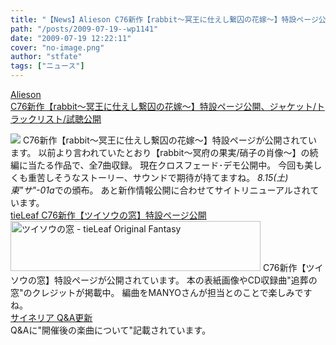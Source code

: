 ```yaml
---
title: "【News】Alieson C76新作【rabbit～冥王に仕えし繋囚の花嫁～】特設ページ公開、ジャケット/トラックリスト/試聴公開"
path: "/posts/2009-07-19--wp1141"
date: "2009-07-19 12:22:11"
cover: "no-image.png"
author: "stfate"
tags: ["ニュース"]
---
```


<style type="text/css">
<!--
p {white-space: pre-wrap};
-->
</style>

<a class="topics" href="http://www.alieson.net/" target="_blank">Alieson C76新作【rabbit～冥王に仕えし繋囚の花嫁～】特設ページ公開、ジャケット/トラックリスト/試聴公開</a>
<div class="news"><a href="http://www.alieson.net/" target="_blank"><img src="http://www.alieson.net/html/rabbit_m/img/banner01.jpg"></a>
C76新作【rabbit～冥王に仕えし繋囚の花嫁～】特設ページが公開されています。
以前より言われていたとおり【rabbit～冥府の果実/硝子の肖像～】の続編に当たる作品で、全7曲収録。
現在クロスフェード･デモ公開中。
今回も美しくも重苦しそうなストーリー、サウンドで期待が持てますね。
<em>8.15(土) 東"サ"-01a</em>での頒布。
あと新作情報公開に合わせてサイトリニューアルされています。</div>
<a class="topics" href="http://tieleaf.net/tsuisou/" target="_blank">tieLeaf C76新作【ツイソウの窓】特設ページ公開</a>
<div class="news"><a href="http://tieleaf.net/tsuisou/" target="_top"><img src="http://tieleaf.net/tsuisou/ban_tsuisou400.jpg" width="400" height="80" border="0" alt="ツイソウの窓 - tieLeaf Original Fantasy"></a>
C76新作【ツイソウの窓】特設ページが公開されています。
本の表紙画像やCD収録曲"追葬の窓"のクレジットが掲載中。
編曲をMANYOさんが担当とのことで楽しみですね。</div>
<a class="topics" href="http://cineraria-tfs.net/" target="_blank">サイネリア Q&A更新</a>
<div class="news">Q&Aに"開催後の楽曲について"記載されています。</div>
